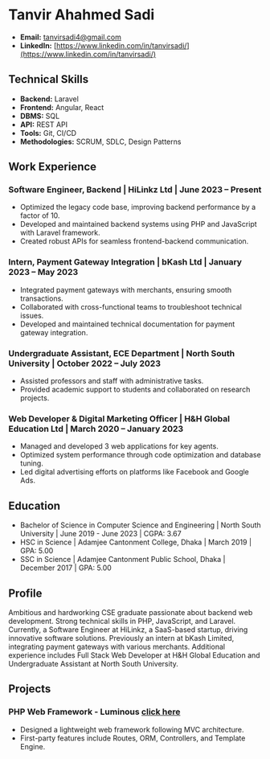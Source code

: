# Tanvir Ahahmed Sadi

- **Email:** [tanvirsadi4@gmail.com](mailto:tanvirsadi4@gmail.com)
- **LinkedIn:** [https://www.linkedin.com/in/tanvirsadi/](https://www.linkedin.com/in/tanvirsadi/)

## Technical Skills

- **Backend:** Laravel
- **Frontend:** Angular, React
- **DBMS:** SQL
- **API:** REST API
- **Tools:** Git, CI/CD
- **Methodologies:** SCRUM, SDLC, Design Patterns

## Work Experience

### Software Engineer, Backend | HiLinkz Ltd | June 2023 – Present
- Optimized the legacy code base, improving backend performance by a factor of 10.
- Developed and maintained backend systems using PHP and JavaScript with Laravel framework.
- Created robust APIs for seamless frontend-backend communication.

### Intern, Payment Gateway Integration | bKash Ltd | January 2023 – May 2023
- Integrated payment gateways with merchants, ensuring smooth transactions.
- Collaborated with cross-functional teams to troubleshoot technical issues.
- Developed and maintained technical documentation for payment gateway integration.

### Undergraduate Assistant, ECE Department | North South University | October 2022 – July 2023
- Assisted professors and staff with administrative tasks.
- Provided academic support to students and collaborated on research projects.

### Web Developer & Digital Marketing Officer | H&H Global Education Ltd | March 2020 – January 2023
- Managed and developed 3 web applications for key agents.
- Optimized system performance through code optimization and database tuning.
- Led digital advertising efforts on platforms like Facebook and Google Ads.

## Education

- Bachelor of Science in Computer Science and Engineering | North South University | June 2019 - June 2023 | CGPA: 3.67
- HSC in Science | Adamjee Cantonment College, Dhaka | March 2019 | GPA: 5.00
- SSC in Science | Adamjee Cantonment Public School, Dhaka | December 2017 | GPA: 5.00

## Profile

Ambitious and hardworking CSE graduate passionate about backend web development. Strong technical skills in PHP, JavaScript, and Laravel. Currently, a Software Engineer at HiLinkz, a SaaS-based startup, driving innovative software solutions. Previously an intern at bKash Limited, integrating payment gateways with various merchants. Additional experience includes Full Stack Web Developer at H&H Global Education and Undergraduate Assistant at North South University.

## Projects

### PHP Web Framework - Luminous [click here](https://github.com/Tanvir-Sadi/luminous)
- Designed a lightweight web framework following MVC architecture.
- First-party features include Routes, ORM, Controllers, and Template Engine.
